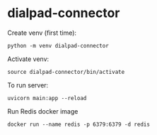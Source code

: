# dialpad-connector
Create venv (first time):
```
python -m venv dialpad-connector     
```

Activate venv:
```
source dialpad-connector/bin/activate
```

To run server:
```
uvicorn main:app --reload
```

Run Redis docker image
```
docker run --name redis -p 6379:6379 -d redis
```
